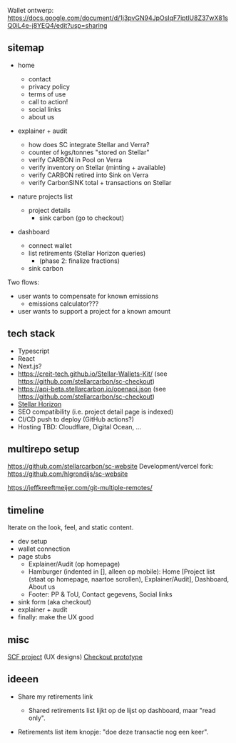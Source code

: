 Wallet ontwerp: https://docs.google.com/document/d/1j3pvGN94JpOsIqF7iptlU8Z37wX81sQ0iL4e-j8YEQ4/edit?usp=sharing

## sitemap

- home

  - contact
  - privacy policy
  - terms of use
  - call to action!
  - social links
  - about us

- explainer + audit

  - how does SC integrate Stellar and Verra?
  - counter of kgs/tonnes "stored on Stellar"
  - verify CARBON in Pool on Verra
  - verify inventory on Stellar (minting + available)
  - verify CARBON retired into Sink on Verra
  - verify CarbonSINK total + transactions on Stellar

- nature projects list

  - project details
    - sink carbon (go to checkout)

- dashboard
  - connect wallet
  - list retirements (Stellar Horizon queries)
    - (phase 2: finalize fractions)
  - sink carbon

Two flows:

- user wants to compensate for known emissions
  - emissions calculator???
- user wants to support a project for a known amount

## tech stack

- Typescript
- React
- Next.js?
- https://creit-tech.github.io/Stellar-Wallets-Kit/ (see https://github.com/stellarcarbon/sc-checkout)
- https://api-beta.stellarcarbon.io/openapi.json (see https://github.com/stellarcarbon/sc-checkout)
- [Stellar Horizon](https://developers.stellar.org/api/horizon)
- SEO compatibility (i.e. project detail page is indexed)
- CI/CD push to deploy (GitHub actions?)
- Hosting TBD: Cloudflare, Digital Ocean, ...

## multirepo setup

https://github.com/stellarcarbon/sc-website
Development/vercel fork: https://github.com/hlgrondijs/sc-website

https://jeffkreeftmeijer.com/git-multiple-remotes/

## timeline

Iterate on the look, feel, and static content.

- dev setup
- wallet connection
- page stubs
  - Explainer/Audit (op homepage)
  - Hamburger (indented in [], alleen op mobile): Home [Project list (staat op homepage, naartoe scrollen), Explainer/Audit], Dashboard, About us
  - Footer: PP & ToU, Contact gegevens, Social links
- sink form (aka checkout)
- explainer + audit
- finally: make the UX good

## misc

[SCF project](https://communityfund.stellar.org/project/drafts.recEJspjbO9LaMl3R) (UX designs)
[Checkout prototype](http://offset-gui.surge.sh/)

## ideeen

- Share my retirements link

  - Shared retirements list lijkt op de lijst op dashboard, maar "read only".

- Retirements list item knopje: "doe deze transactie nog een keer".
